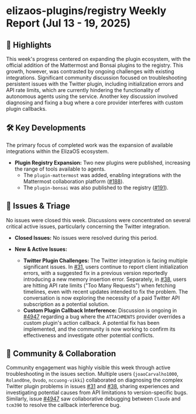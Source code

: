# elizaos-plugins/registry Weekly Report (Jul 13 - 19, 2025)

## 🚀 Highlights
This week's progress centered on expanding the plugin ecosystem, with the official addition of the Mattermost and Bonsai plugins to the registry. This growth, however, was contrasted by ongoing challenges with existing integrations. Significant community discussion focused on troubleshooting persistent issues with the Twitter plugin, including initialization errors and API rate limits, which are currently hindering the functionality of autonomous agents using the service. Another key discussion involved diagnosing and fixing a bug where a core provider interferes with custom plugin callbacks.

## 🛠️ Key Developments
The primary focus of completed work was the expansion of available integrations within the ElizaOS ecosystem.

-   **Plugin Registry Expansion:** Two new plugins were published, increasing the range of tools available to agents.
    -   The `plugin-mattermost` was added, enabling integrations with the Mattermost collaboration platform ([#188](https://github.com/elizaos-plugins/registry/pull/188)).
    -   The `plugin-bonsai` was also published to the registry ([#191](https://github.com/elizaos-plugins/registry/pull/191)).

## 🐛 Issues & Triage
No issues were closed this week. Discussions were concentrated on several critical active issues, particularly concerning the Twitter integration.

-   **Closed Issues:** No issues were resolved during this period.

-   **New & Active Issues:**
    -   **Twitter Plugin Challenges:** The Twitter integration is facing multiple significant issues. In [#31](https://github.com/elizaos-plugins/registry/issues/31), users continue to report client initialization errors, with a suggested fix in a previous version reportedly introducing a new memory insertion error. Separately, in [#38](https://github.com/elizaos-plugins/registry/issues/38), users are hitting API rate limits ("Too Many Requests") when fetching timelines, even with recent updates intended to fix the problem. The conversation is now exploring the necessity of a paid Twitter API subscription as a potential solution.
    -   **Custom Plugin Callback Interference:** Discussion is ongoing in [#4947](https://github.com/elizaos-plugins/registry/issues/4947) regarding a bug where the `ATTACHMENTS` provider overrides a custom plugin's action callback. A potential fix has been implemented, and the community is now working to confirm its effectiveness and investigate other potential conflicts.

## 💬 Community & Collaboration
Community engagement was highly visible this week through active troubleshooting in the issues section. Multiple users (`joaoCarvalho1000`, `RolandOne`, `Ovodo`, `nccuong-vikki`) collaborated on diagnosing the complex Twitter plugin problems in issues [#31](https://github.com/elizaos-plugins/registry/issues/31) and [#38](https://github.com/elizaos-plugins/registry/issues/38), sharing experiences and investigating potential causes from API limitations to version-specific bugs. Similarly, issue [#4947](https://github.com/elizaos-plugins/registry/issues/4947) saw collaborative debugging between `Claude` and `tcm390` to resolve the callback interference bug.